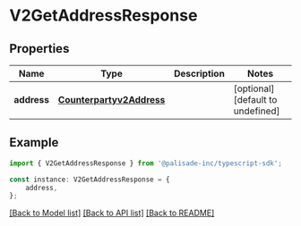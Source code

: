 # V2GetAddressResponse


## Properties

Name | Type | Description | Notes
------------ | ------------- | ------------- | -------------
**address** | [**Counterpartyv2Address**](Counterpartyv2Address.md) |  | [optional] [default to undefined]

## Example

```typescript
import { V2GetAddressResponse } from '@palisade-inc/typescript-sdk';

const instance: V2GetAddressResponse = {
    address,
};
```

[[Back to Model list]](../README.md#documentation-for-models) [[Back to API list]](../README.md#documentation-for-api-endpoints) [[Back to README]](../README.md)
